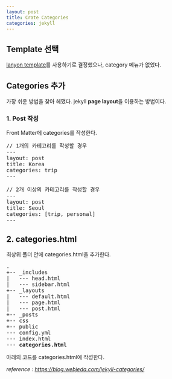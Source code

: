 ```yaml
---
layout: post
title: Crate Categories
categories: jekyll
---
```


## Template 선택
<a href="https://github.com/poole/lanyon" target="_blank">lanyon template</a>를 사용하기로 결정했으나, category 메뉴가 없었다.

## Categories 추가
가장 쉬운 방법을 찾아 헤맸다. jekyll **page layout**을 이용하는 방법이다.

### 1. Post 작성
Front Matter에 categories를 작성한다.

<pre>
// 1개의 카테고리를 작성할 경우
---
layout: post
title: Korea
categories: trip
---

// 2개 이상의 카테고리를 작성할 경우
---
layout: post
title: Seoul
categories: [trip, personal]
---
</pre>

## 2. categories.html
최상위 폴더 안에 categories.html을 추가한다.
<pre>
.
+-- _includes
|	--- head.html
|	--- sidebar.html
+-- _layouts
|	--- default.html
|	--- page.html
|	--- post.html
+-- _posts
+-- css
+-- public
--- config.yml
--- index.html
--- <span style="font-weight: bold;">categories.html</span>
</pre>

아래의 코드를 categories.html에 작성한다.
<script src="https://gist.github.com/pinstinct/d1fb2de8abc54b4a218ca0a201e49cd5.js"></script>


<cite>reference : <a href="https://blog.webjeda.com/jekyll-categories/" target="_blank">https://blog.webjeda.com/jekyll-categories/</a></cite>
